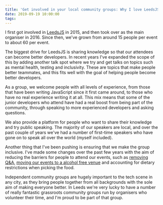 ```yaml
---
title: 'Get involved in your local community groups: Why I love LeedsJS'
date: 2019-09-19 10:00:00
tags:
---
```

I first got involved in [LeedsJS](https://leedsjs.com) in 2015, and then took over as the main organiser in 2016. Since then, we've grown from around 15 people per event to about 60 per event.
<!-- more -->
The biggest drive for LeedsJS is sharing knowledge so that our attendees can become better developers. In recent years I've expanded the scope of this by adding another talk spot where we try and get talks on topics such as mental health, testing and inclusivity. These are topics that make people better teammates, and this fits well with the goal of helping people become better developers.

As a group, we welcome people with all levels of experience, from those that have been writing JavaScript since it first came around, to those who have no real experience writing it at all. This mix means that some of the junior developers who attend have had a real boost from being part of the community, through speaking to more experienced developers and asking questions.

We also provide a platform for people who want to share their knowledge and try public speaking. The majority of our speakers are local, and over the past couple of years we've had a number of first-time speakers who have gone on to speak all over the world (myself included).

Another thing that I've been pushing is ensuring that we make the group inclusive. I've made some changes over the past few years with the aim of reducing the barriers for people to attend our events, such as [removing Q&A](https://lukeb.co.uk/2018/05/06/Why-LeedsJS-Doesn-t-Have-Q-A-Anymore/), [moving our events to a alcohol free venue](https://lukeb.co.uk/2019/05/15/your-event-probably-shouldn-t-be-in-a-pub/) and accounting for dietary restrictions when picking the food.

Independent community groups are hugely important to the tech scene in any city, as they bring people together from all backgrounds with the sole aim of making everyone better. In Leeds we're very lucky to have a number of really fantastic grassroots community groups run by organisers who volunteer their time, and I'm proud to be part of that group.